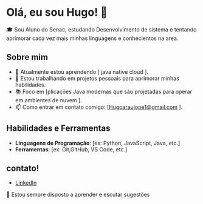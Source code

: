 # Olá, eu sou Hugo! 👋

🎓 Sou Aluno do Senac, estudando Desenvolvimento de sistema e tentando aprimorar cada vez mais minhas linguagens e conhecientos na area. 

## Sobre mim
- 🌱 Atualmente estou aprendendo [  java native cloud  ].
- 🔭 Estou trabalhando em projetos pessoais para aprimorar minhas habilidades.
- 📚 Foco em [plicações Java modernas que são projetadas para operar em ambientes de nuvem ].
- 📫 Como entrar em contato comigo: [Hugoaraujope1@gmail.com ].

## Habilidades e Ferramentas
- **Linguagens de Programação**: [ex: Python, JavaScript, Java, etc.]
- **Ferramentas**: [ex: Git,GitHub, VS Code, etc.]
  


## contato!
- [LinkedIn](https://www.linkedin.com/in/hugo-araujo-079abb356/)



🌟 Estou sempre disposto a aprender e escutar sugestões 
